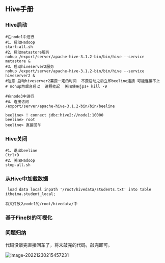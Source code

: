 ## Hive手册

### Hive启动

```shell
#在node1中进行
#1、启动Hadoop
start-all.sh 
#2、启动metastore服务
nohup /export/server/apache-hive-3.1.2-bin/bin/hive --service metastore &
#3、启动hiveserver2服务
nohup /export/server/apache-hive-3.1.2-bin/bin/hive --service hiveserver2 &
#注意 启动hiveserver2需要一定的时间  不要启动之后立即beeline连接 可能连接不上
# nohup为后台启动  进程挂起  关闭使用jps+ kill -9

#在node3中进行
#4、连接访问
/export/server/apache-hive-3.1.2-bin/bin/beeline

beeline> ! connect jdbc:hive2://node1:10000
beeline> root
beeline> 直接回车
```

### Hive关闭

```shell
#1、退出beeline
Ctrl+D
#2、关闭Hadoop
stop-all.sh

```

### 从Hive中加载数据

```shell
 load data local inpath '/root/hivedata/students.txt' into table itheima.student_local;
```

`将文件放入node1的/root/hivedata/中`







### 基于FineBI的可视化





### 问题归纳

代码没敲完直接回车了，将未敲完的代码，敲完即可。

![image-20221230215457231](https://chart-beded.oss-cn-shenzhen.aliyuncs.com/img/image-20221230215457231.png)
